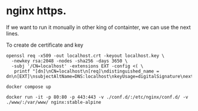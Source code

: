 # nginx https.

If we want to run it monually in other king of containter, we can use the next lines.

To create de certificate and key
```
openssl req -x509 -out localhost.crt -keyout localhost.key \
  -newkey rsa:2048 -nodes -sha256 -days 3650 \
  -subj '/CN=localhost' -extensions EXT -config <( \
   printf "[dn]\nCN=localhost\n[req]\ndistinguished_name = dn\n[EXT]\nsubjectAltName=DNS:localhost\nkeyUsage=digitalSignature\nextendedKeyUsage=serverAuth")
```

```
docker compose up
```

```
docker run -it -p 80:80 -p 443:443 -v ./conf.d/:/etc/nginx/conf.d/ -v ./www/:/var/www/ nginx:stable-alpine
```

